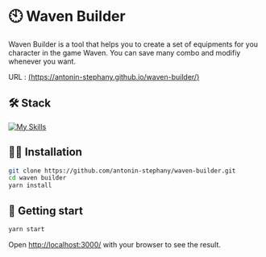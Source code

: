 # 🕙 Waven Builder

Waven Builder is a tool that helps you to create a set of equipments for you character in the game Waven. You can save many combo and modifiy whenever you want. 

URL : [(https://antonin-stephany.github.io/waven-builder/)](https://antonin-stephany.github.io/waven-builder/)


## 🛠 Stack

[![My Skills](https://skillicons.dev/icons?i=js,html,css,react,redux)](https://skillicons.dev)

## 👨‍💻 Installation

```bash
git clone https://github.com/antonin-stephany/waven-builder.git
cd waven builder
yarn install
```

## 🚀 Getting start

```bash
yarn start
```

Open [http://localhost:3000/](http://localhost:3000/) with your browser to see the result.
